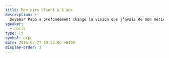 ```yaml
---
title: Mon pire client a 5 ans
description: >-
  Devenir Papa a profondément changé la vision que j’avais de mon métier et de moi même. Être un bon père est un défi de chaque jour qui fait de moi une meilleure personne et m’apporte énormément dans mes responsabilités de consultant en terme de compréhension, de pédagogie, d’accompagnent au succès et, plus souvent qu’à mon goût… de patience.
speaker:
  - boris
type: lt
symbol: expe
date: 2016-05-27 10:20:00 +0100
display-order: 3
---
```

